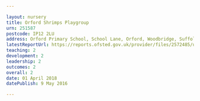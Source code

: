 ```yaml
---

layout: nursery
title: Orford Shrimps Playgroup
urn: 251587
postcode: IP12 2LU
address: Orford Primary School, School Lane, Orford, Woodbridge, Suffolk, IP12 2LU
latestReportUrl: https://reports.ofsted.gov.uk/provider/files/2572485/urn/251587.pdf
teaching: 2
development: 2
leadership: 2
outcomes: 2
overall: 2
date: 01 April 2018 
datePublish: 9 May 2016

---
```


